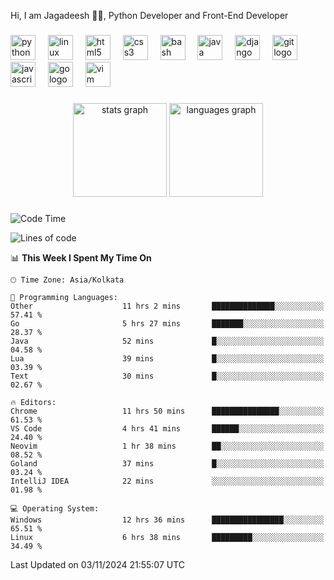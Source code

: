 <p align="left">Hi, I am Jagadeesh 👾👾, Python Developer and Front-End Developer </p>

###

<div align="left">
  <img src="https://cdn.jsdelivr.net/gh/devicons/devicon/icons/python/python-original.svg" height="40" alt="python logo"  />
  <img width="12" />
  <img src="https://cdn.jsdelivr.net/gh/devicons/devicon/icons/linux/linux-original.svg" height="40" alt="linux logo"  />
  <img width="12" />
  <img src="https://cdn.jsdelivr.net/gh/devicons/devicon/icons/html5/html5-original.svg" height="40" alt="html5 logo"  />
  <img width="12" />
  <img src="https://cdn.jsdelivr.net/gh/devicons/devicon/icons/css3/css3-original.svg" height="40" alt="css3 logo"  />
  <img width="12" />
  <img src="https://cdn.jsdelivr.net/gh/devicons/devicon/icons/bash/bash-original.svg" height="40" alt="bash logo"  />
  <img width="12" />
  <img src="https://cdn.jsdelivr.net/gh/devicons/devicon/icons/java/java-original.svg" height="40" alt="java logo"  />
  <img width="12" />
  <img src="https://cdn.jsdelivr.net/gh/devicons/devicon/icons/django/django-plain.svg" height="40" alt="django logo"  />
  <img width="12" />
  <img src="https://cdn.jsdelivr.net/gh/devicons/devicon/icons/git/git-original.svg" height="40" alt="git logo"  />
  <img width="12" />
  <img src="https://cdn.jsdelivr.net/gh/devicons/devicon/icons/javascript/javascript-original.svg" height="40" alt="javascript logo"  />
  <img width="12" />
  <img src="https://cdn.jsdelivr.net/gh/devicons/devicon/icons/go/go-original.svg" height="40" alt="go logo"  />
  <img width="12" />
  <img src="https://cdn.jsdelivr.net/gh/devicons/devicon/icons/vim/vim-original.svg" height="40" alt="vim logo"  />
</div>

###

<div align="center">
  <img src="https://github-readme-stats.vercel.app/api?username=JagadeeshKEEE&hide_title=false&hide_rank=false&show_icons=true&include_all_commits=true&count_private=true&disable_animations=false&theme=dracula&locale=en&hide_border=false&order=1" height="150" alt="stats graph"  />
  <img src="https://github-readme-stats.vercel.app/api/top-langs?username=JagadeeshKEEE&locale=en&hide_title=false&layout=compact&card_width=320&langs_count=5&theme=dracula&hide_border=false&order=2" height="150" alt="languages graph"  />
</div>

###
<!--START_SECTION:waka-->
![Code Time](http://img.shields.io/badge/Code%20Time-374%20hrs%2019%20mins-blue)

![Lines of code](https://img.shields.io/badge/From%20Hello%20World%20I%27ve%20Written-970%20lines%20of%20code-blue)

📊 **This Week I Spent My Time On** 

```text
🕑︎ Time Zone: Asia/Kolkata

💬 Programming Languages: 
Other                    11 hrs 2 mins       ██████████████░░░░░░░░░░░   57.41 % 
Go                       5 hrs 27 mins       ███████░░░░░░░░░░░░░░░░░░   28.37 % 
Java                     52 mins             █░░░░░░░░░░░░░░░░░░░░░░░░   04.58 % 
Lua                      39 mins             █░░░░░░░░░░░░░░░░░░░░░░░░   03.39 % 
Text                     30 mins             █░░░░░░░░░░░░░░░░░░░░░░░░   02.67 % 

🔥 Editors: 
Chrome                   11 hrs 50 mins      ███████████████░░░░░░░░░░   61.53 % 
VS Code                  4 hrs 41 mins       ██████░░░░░░░░░░░░░░░░░░░   24.40 % 
Neovim                   1 hr 38 mins        ██░░░░░░░░░░░░░░░░░░░░░░░   08.52 % 
Goland                   37 mins             █░░░░░░░░░░░░░░░░░░░░░░░░   03.24 % 
IntelliJ IDEA            22 mins             ░░░░░░░░░░░░░░░░░░░░░░░░░   01.98 % 

💻 Operating System: 
Windows                  12 hrs 36 mins      ████████████████░░░░░░░░░   65.51 % 
Linux                    6 hrs 38 mins       █████████░░░░░░░░░░░░░░░░   34.49 % 
```


 Last Updated on 03/11/2024 21:55:07 UTC
<!--END_SECTION:waka-->
